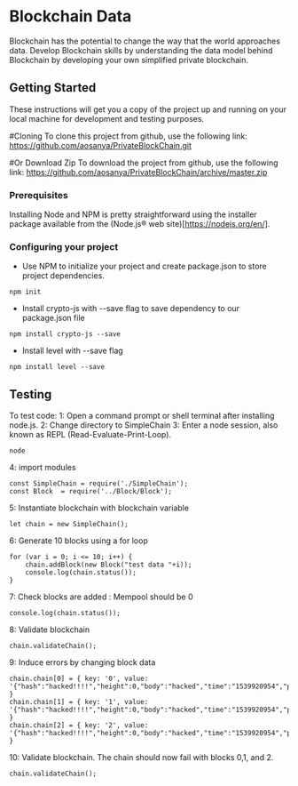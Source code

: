 # Blockchain Data

Blockchain has the potential to change the way that the world approaches data. Develop Blockchain skills by understanding the data model behind Blockchain by developing your own simplified private blockchain.

## Getting Started

These instructions will get you a copy of the project up and running on your local machine for development and testing purposes.

#Cloning
To clone this project from github, use the following link:
https://github.com/aosanya/PrivateBlockChain.git

#Or Download Zip
To download the project from github, use the following link:
https://github.com/aosanya/PrivateBlockChain/archive/master.zip

### Prerequisites

Installing Node and NPM is pretty straightforward using the installer package available from the (Node.js® web site)[https://nodejs.org/en/].

### Configuring your project

- Use NPM to initialize your project and create package.json to store project dependencies.
```
npm init
```
- Install crypto-js with --save flag to save dependency to our package.json file
```
npm install crypto-js --save
```
- Install level with --save flag
```
npm install level --save
```

## Testing

To test code:
1: Open a command prompt or shell terminal after installing node.js.
2: Change directory to SimpleChain
3: Enter a node session, also known as REPL (Read-Evaluate-Print-Loop).
```
node
```
4: import modules
```
const SimpleChain = require('./SimpleChain');
const Block  = require('../Block/Block');
```
5: Instantiate blockchain with blockchain variable
```
let chain = new SimpleChain();
```
6: Generate 10 blocks using a for loop
```
for (var i = 0; i <= 10; i++) {
	chain.addBlock(new Block("test data "+i));
	console.log(chain.status());
}
```
7: Check blocks are added : Mempool should be 0
```
console.log(chain.status());
```
8: Validate blockchain
```
chain.validateChain();
```
9: Induce errors by changing block data
```
chain.chain[0] = { key: '0', value: '{"hash":"hacked!!!!","height":0,"body":"hacked","time":"1539920954","previousBlockHash":""}' }
chain.chain[1] = { key: '1', value: '{"hash":"hacked!!!!","height":0,"body":"hacked","time":"1539920954","previousBlockHash":""}' }
chain.chain[2] = { key: '2', value: '{"hash":"hacked!!!!","height":0,"body":"hacked","time":"1539920954","previousBlockHash":""}' }
```
10: Validate blockchain. The chain should now fail with blocks 0,1, and 2.
```
chain.validateChain();
```
